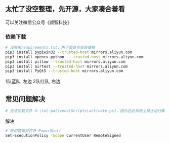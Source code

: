 ## 太忙了没空整理，先开源，大家凑合着看
可以关注微信公众号《颜智科技》


### 依赖下载
```bash
# 没有用requirements.txt，用下面命令安装依赖
pip3 install pypiwin32 --trusted-host mirrors.aliyun.com
pip3 install opencv-python  --trusted-host mirrors.aliyun.com
pip3 install pillow --trusted-host mirrors.aliyun.com
pip3 install airtest --trusted-host mirrors.aliyun.com
pip3 install PyQt5 --trusted-host mirrors.aliyun.com
```


1队蓝队, 左边
2队红队, 右边



## 常见问题解决
```bash
# 无法加载文件 U:\lol-pal\venv\Scripts\activate.ps1，因为在此系统上禁止运行脚本。
```
解决
```bash
# 使用管理员打开 PowerShell
Set-ExecutionPolicy -Scope CurrentUser RemoteSigned
```
